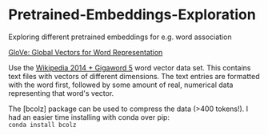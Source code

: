 # Pretrained-Embeddings-Exploration
Exploring different pretrained embeddings for e.g. word association 


[GloVe: Global Vectors for Word Representation](https://nlp.stanford.edu/projects/glove/)

Use the [Wikipedia 2014 + Gigaword 5](http://nlp.stanford.edu/data/glove.6B.zip) word vector data set.
This contains text files with vectors of different dimensions.  The text entries are formatted with the word first, followed by some amount of real, numerical data representing that word's vector.

The [bcolz] package can be used to compress the data (>400 tokens!).  I had an easier time installing with conda over pip: <br>
`conda install bcolz`
